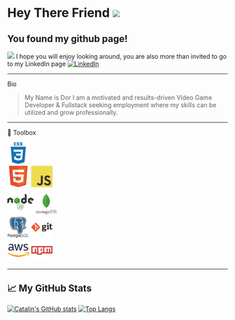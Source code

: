 # Hey There Friend <img src="https://raw.githubusercontent.com/MartinHeinz/MartinHeinz/master/wave.gif" width="30px">


## You found my github page!
<img src="https://img.shields.io/github/followers/Ckrcok?style=social" width="120px">
I hope you will enjoy looking around, you are also more than invited to go to my LinkedIn page <a href="https://www.linkedin.com/in/dorz/" ><img src="https://cdn.worldvectorlogo.com/logos/linkedin-icon-2.svg" alt="LinkedIn" width="15" height="15"/></a>
 
 
---
Bio

> My Name is Dor I am a motivated and results-driven Video Game Developer & Fullstack seeking employment where my skills can be utilized and grow professionally.


---

🧰 Toolbox

<code><img src="https://github.com/devicons/devicon/blob/master/icons/css3/css3-plain-wordmark.svg" alt="CSS" width="50" height="50"/></code>
<code> <img src="https://github.com/devicons/devicon/blob/master/icons/html5/html5-original.svg" alt="HTML" width="50" height="50"/></code>
<code><img src="https://github.com/devicons/devicon/blob/master/icons/javascript/javascript-original.svg" alt="JavaScript" width="50" height="50"/> </code>
<code><img src="https://github.com/devicons/devicon/blob/master/icons/nodejs/nodejs-original-wordmark.svg" alt="NodeJS" width="60" height="60"/></code>
<code><img src="https://github.com/devicons/devicon/blob/master/icons/mongodb/mongodb-original-wordmark.svg" alt="MongoDB" width="50" height="50"/></code>
<code>
<img src="https://github.com/devicons/devicon/blob/master/icons/postgresql/postgresql-original-wordmark.svg" alt="PostgreSQL" width="50" height="50"/></code>
<code><img src="https://github.com/devicons/devicon/blob/master/icons/git/git-original-wordmark.svg" alt="Git" width="50" height="50"/></code>
<code>
<img src="https://github.com/devicons/devicon/blob/master/icons/amazonwebservices/amazonwebservices-original-wordmark.svg" alt="AWS" width="50" height="50"/></code>
<code><img src="https://github.com/devicons/devicon/blob/master/icons/npm/npm-original-wordmark.svg" alt="npm" width="50" height="50"/> </code>
<code></code>










---

## &#x1f4c8; My GitHub Stats

[![Catalin's GitHub stats](https://github-readme-stats.vercel.app/api?username=Ckrcok&theme=radical)](https://github.com/anuraghazra/github-readme-stats)
[![Top Langs](https://github-readme-stats.vercel.app/api/top-langs/?username=anuraghazra&layout=compact&theme=radical)](https://github.com/anuraghazra/github-readme-stats)

<!--
**Ckrcok/Ckrcok** is a ✨ _special_ ✨ repository because its `README.md` (this file) appears on your GitHub profile.

Here are some ideas to get you started:

- 🔭 I’m currently working on ...
- 🌱 I’m currently learning ...
- 👯 I’m looking to collaborate on ...
- 🤔 I’m looking for help with ...
- 💬 Ask me about ...
- 📫 How to reach me: ...
- 😄 Pronouns: ...
- ⚡ Fun fact: ...
-->

